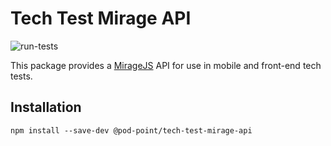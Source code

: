 # Tech Test Mirage API

![run-tests](https://github.com/Pod-Point/tech-test-mirage-api/actions/workflows/run-tests.yml/badge.svg)

This package provides a [MirageJS](https://miragejs.com/) API for use in mobile and front-end tech tests.

## Installation

```
npm install --save-dev @pod-point/tech-test-mirage-api
```
